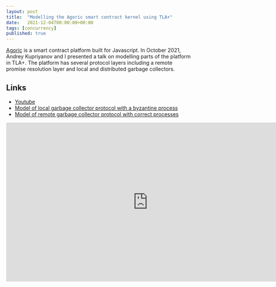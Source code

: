 ```yaml
---
layout: post
title:  "Modelling the Agoric smart contract kernel using TLA+"
date:   2021-12-04T00:00:00+00:00
tags: [concurrency]
published: true
---
```


[Agoric](https://github.com/Agoric/) is a smart contract platform built for Javascript. In October 2021, Andrey Kupriyanov and I presented a talk on modelling parts of the platform in TLA+. The platform has several protocol layers including a remote promise resolution layer and local and distributed garbage collectors.

## Links

- [Youtube](https://youtu.be/JyMX7Hz9uEs)
- [Model of local garbage collector protocol with a byzantine process](https://github.com/informalsystems/agoric-kernel-models/blob/main/kernel_gc/kernel_gc.tla)
- [Model of remote garbage collector protocol with correct processes](https://github.com/informalsystems/agoric-kernel-models/blob/main/comms_gc/comms.tla)

<iframe width="768" height="432" src="https://www.youtube.com/embed/JyMX7Hz9uEs" title="YouTube video player" frameborder="0" allow="accelerometer; autoplay; clipboard-write; encrypted-media; gyroscope; picture-in-picture" allowfullscreen></iframe>
